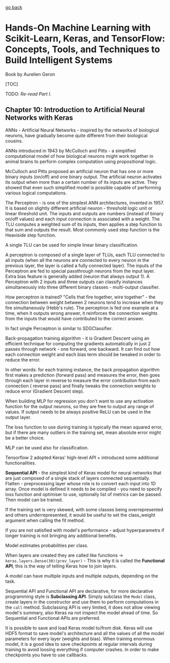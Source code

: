 [go back](https://github.com/pkardas/learning)

# Hands-On Machine Learning with Scikit-Learn, Keras, and TensorFlow: Concepts, Tools, and Techniques to Build Intelligent Systems

Book by Aurelien Geron

[TOC]

TODO: *Re-read Part I.*

## Chapter 10: Introduction to Artificial Neural Networks with Keras

ANNs - Artificial Neural Networks - inspired by the networks of biological neurons, have gradually become quite
different from their biological cousins.

ANNs introduced in 1943 by McCulloch and Pitts - a simplified computational model of how biological neurons might work
together in animal brains to perform complex computation using propositional logic.

McCulloch and Pitts proposed an artificial neuron that has one or more binary inputs (on/off) and one binary output. The
artificial neuron activates its output when more than a certain number of its inputs are active. They showed that even
such simplified model is possible capable of performing various logical computations.

The Perceptron - is one of the simplest ANN architectures, invented in 1957. It is based on slightly different
artificial neuron - threshold logic unit or linear threshold unit. The inputs and outputs are numbers (instead of binary
on/off values) and each input connection is associated with a weight. The TLU computes a weighted sum of its inputs,
then applies a step function to that sum and outputs the result. Most commonly used step function is the Heaviside step
function.

A single TLU can be used for simple linear binary classification.

A perceptron is composed of a single layer of TLUs, each TLU connected to all inputs (when all the neurons are connected
to every neuron in the previous layer, the layer is called a fully connected layer). The inputs of the Perceptron are
fed to special passthrough neurons from the input layer. Extra bias feature is generally added (neuron that always
output 1). A Perceptron with 2 inputs and three outputs can classify instances simultaneously into three different
binary classes - multi-output classifier.

How perceptron is trained? "Cells that fire together, wire together" - the connection between weight between 2 neurons
tend to increase when they fire simultaneously (Hebb's rule). The perceptron is fed one example at a time, when it
outputs wrong answer, it reinforces the connection weights from the inputs that would have contributed to the correct
answer.

In fact single Perceptron is similar to SDGClassifier.

Back-propagation training algorithm - it is Gradient Descent using an efficient technique for computing the gradients
automatically in just 2 passes through network - one forward, one backward. It can find out how each connection weight
and each bias term should be tweaked in order to reduce the error.

In other words: for each training instance, the back propagation algorithm first makes a prediction (forward pass) and
measures the error, then goes through each layer in reverse to measure the error contribution from each connection (
reverse pass) and finally tweaks the connection weights to reduce error (Gradient Descent step).

When building MLP for regression you don't want to use any activation function for the output neurons, so they are free
to output any range of values. If output needs to be always positive ReLU can be used in the output layer.

The loss function to use during training is typically the mean squared error, but if there are many outliers in
the training set, mean absolute error might be a better choice.

MLP can be used also for classification.

Tensorflow 2 adopted Keras' high-level API + introduced some additional functionalities.

**Sequential API** - the simplest kind of Keras model for neural networks that are just composed of a single stack of layers
connected sequentially. Flatten - preprocessing layer whose role is to convert each input into 1D array. Once model is
defined it needs to be compiled - you need to specify loss function and optimiser to use, optionally list of metrics can
be passed. Then model can be trained.

If the training set is very skewed, with some classes being overrepresented and others underrepresented, it would be
useful to set the class_weight argument when calling the fit method.

If you are not satisfied with model's performance - adjust hyperparametrs if longer training is not bringing any
additional benefits.

Model estimates probabilities per class.

When layers are created they are called like functions -> `keras.layers.Dense(30)(prev_layer)` - This is why it is
called the **Functional API**, this is the way of telling Keras how to join layers.

A model can have multiple inputs and multiple outputs, depending on the task.

Sequential API and Functional API are declarative, for more declarative programming style is **Subclassing API**. Simply
subclass the `Model` class, create layers in the constructor and use them to perform computations in the `call` method.
Subclassing API is very limited, it does not allow viewing model's summary, also Keras na not inspect the model ahead of
time. So Sequential and Functional APIs are preferred.

It is possible to save and load Keras model to/from disk. Keras will use HDF5 format to save model's architecture and
all the values of all the model parameters for every layer (weights and bias). When training enormous model, it is a
good idea to save checkpoints at regular intervals during training to avoid loosing everything if computer crashes. In
order to make checkpoints you have to use callbacks.

 
